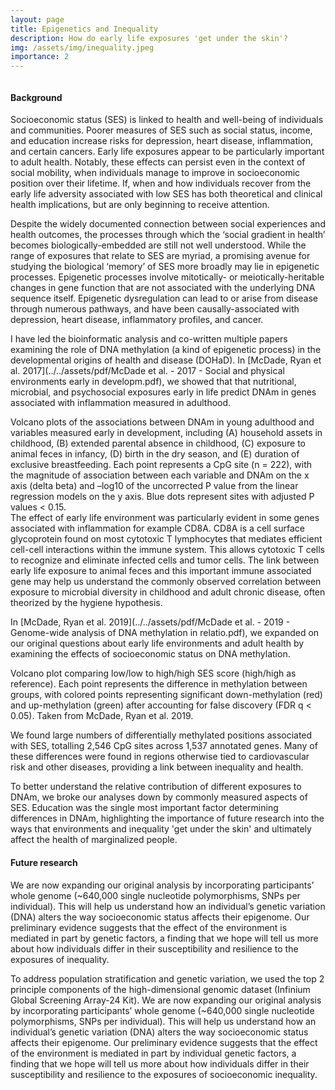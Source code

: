 ```yaml
---
layout: page
title: Epigenetics and Inequality
description: How do early life exposures 'get under the skin'?
img: /assets/img/inequality.jpeg
importance: 2
---
```


<div class="row">
    <div class="mx-auto" style="width: 250px">
        <img class="img-fluid rounded z-depth-1" src="{{ '/assets/img/inequality.jpeg' | relative_url }}" alt="" title="example image"/>
    </div>
</div>

#### Background 

Socioeconomic status (SES) is linked to health and well-being of individuals and communities. Poorer measures of SES such as social status, income, and education increase risks for depression, heart disease, inflammation, and certain cancers. Early life exposures appear to be particularly important to adult health. Notably, these effects can persist even in the context of social mobility, when individuals manage to improve in socioeconomic position over their lifetime. If, when and how individuals recover from the early life adversity associated with low SES has both theoretical and clinical health implications, but are only beginning to receive attention. 

Despite the widely documented connection between social experiences and health outcomes, the processes through which the ‘social gradient in health’ becomes biologically-embedded are still not well understood. While the range of exposures that relate to SES are myriad, a promising avenue for studying the biological ‘memory’ of SES more broadly may lie in epigenetic processes. Epigenetic processes involve mitotically- or meiotically-heritable changes in gene function that are not associated with the underlying DNA sequence itself. Epigenetic dysregulation can lead to or arise from disease through numerous pathways, and have been causally-associated with depression, heart disease, inflammatory profiles, and cancer.


I have led the bioinformatic analysis and co-written multiple papers examining the role of DNA methylation (a kind of epigenetic process) in the developmental origins of health and disease (DOHaD). In [McDade, Ryan et al. 2017](../../assets/pdf/McDade et al. - 2017 - Social and physical environments early in developm.pdf), we showed that that nutritional, microbial, and psychosocial exposures early in life predict DNAm in genes associated with inflammation measured in adulthood. 

<div class="row">
    <div class="mx-auto" style="width: 500px">
        <img class="img-fluid rounded z-depth-1" src="{{ '/assets/img/Inflammation_Volcano(3).jpg' | relative_url }}" alt="" title="example image"/>
    </div>
</div>
<div class="caption">
Volcano plots of the associations between DNAm in young adulthood and variables measured early in development, including (A) household assets in childhood, (B) extended parental absence in childhood, (C) exposure to animal feces in infancy, (D) birth in the dry season, and (E) duration of exclusive breastfeeding. Each point represents a CpG site (n = 222), with the magnitude of association between each variable and DNAm on the x axis (delta beta) and –log10 of the uncorrected P value from the linear regression models on the y axis. Blue dots represent sites with adjusted P values < 0.15.
</div>


<div class="row">
    <div class="mx-auto" style="width: 500px">
        <img class="img-fluid rounded z-depth-1" src="{{ '/assets/img/CD8A-inkscaped.jpg' | relative_url }}" alt="" title="example image"/>
    </div>
</div>
<div class="caption">
The effect of early life environment was particularly evident in some genes associated with inflammation for example CD8A. CD8A is a cell surface glycoprotein found on most cytotoxic T lymphocytes that mediates efficient cell-cell interactions within the immune system. This allows cytotoxic T cells to recognize and eliminate infected cells and tumor cells. The link between early life exposure to animal feces and this important immune associated gene may help us understand the commonly observed correlation between exposure to microbial diversity in childhood and adult chronic disease, often theorized by the hygiene hypothesis. 
</div>



In [McDade, Ryan et al. 2019](../../assets/pdf/McDade et al. - 2019 - Genome-wide analysis of DNA methylation in relatio.pdf), we expanded on our original questions about early life environments and adult health by examining the effects of socioeconomic status on DNA methylation. 




<div class="row">
    <div class="mx-auto" style="width: 500px">
        <img class="img-fluid rounded z-depth-1" src="{{ '/assets/img/hh_ll_volcano.jpg' | relative_url }}" alt="" title="example image"/>
    </div>
</div>
<div class="caption">
Volcano plot comparing low/low to high/high SES score (high/high as reference). Each point represents the difference in methylation between groups, with colored points representing significant down-methylation (red) and up-methylation (green) after accounting for false discovery (FDR q < 0.05). Taken from McDade, Ryan et al. 2019. 
</div>



We found large numbers of differentially methylated positions associated with SES, totalling 2,546 CpG sites across 1,537 annotated genes. Many of these differences were found in regions otherwise tied to cardiovascular risk and other diseases, providing a link between inequality and health.


<div class="row">
    <div class="mx-auto" style="width: 500px">
        <img class="img-fluid rounded z-depth-1" src="{{ '/assets/img/four_way_SES_venn.png' | relative_url }}" alt="" title="example image"/>
    </div>
</div>
<div class="caption">
To better understand the relative contribution of different exposures to DNAm, we broke our analyses down by commonly measured aspects of SES. Education was the single most important factor determining differences in DNAm, highlighting the importance of future research into the ways that environments and inequality 'get under the skin' and ultimately affect the health of marginalized people. 
</div>

#### Future research

We are now expanding our original analysis by incorporating participants’ whole genome (~640,000 single nucleotide polymorphisms, SNPs per individual). This will help us understand how an individual’s genetic variation (DNA) alters the way socioeconomic status affects their epigenome. Our preliminary evidence suggests that the effect of the environment is mediated in part by genetic factors, a finding that we hope will tell us more about how individuals differ in their susceptibility and resilience to the exposures of inequality.

To address population stratification and genetic variation, we used the top 2 principle components of the high-dimensional genomic dataset (Infinium Global Screening Array-24 Kit). We are now expanding our original analysis by incorporating participants’ whole genome (~640,000 single nucleotide polymorphisms, SNPs per individual). This will help us understand how an individual’s genetic variation (DNA) alters the way socioeconomic status affects their epigenome. Our preliminary evidence suggests that the effect of the environment is mediated in part by individual genetic factors, a finding that we hope will tell us more about how individuals differ in their susceptibility and resilience to the exposures of socioeconomic inequality. 
